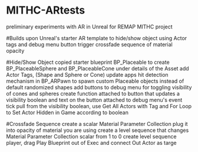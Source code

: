 # MITHC-ARtests
preliminary experiments with AR in Unreal for REMAP MITHC project

#Builds upon Unreal's starter AR template to 
  hide/show object using Actor tags and debug menu button 
  trigger crossfade sequence of material opacity
  
#Hide/Show Object
  copied starter blueprint BP_Placeable to create BP_PlaceableSphere and BP_PlaceableCone
  under details of the Asset add Actor Tags, (Shape and Sphere or Cone)
  update apps hit detection mechanism in BP_ARPawn to spawn custom Placeable objects instead of default randomized shapes
  add buttons to debug menu for toggling visibility of cones and spheres
    create function attached to button that updates a visibility boolean and text on the button
    attached to debug menu's event tick pull from the visibility boolean, use Get All Actors with Tag and For Loop to Set Actor Hidden in Game according to boolean


#Crossfade Sequence
  create a scalar Material Parameter Collection
  plug it into opacity of material you are using
  create a level sequence that changes Material Parameter Collection scalar from 1 to 0
  create level sequence player, drag Play Blueprint out of Exec and connect Out Actor as targe
